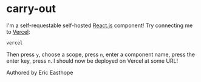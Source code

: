 # carry-out

I'm a self-requestable self-hosted [React.js](https://reactjs.org) component! Try connecting me to [Vercel](https://vercel.com/):

```bash
vercel
```

Then press `y`, choose a scope, press `n`, enter a component name, press the enter key, press `n`. I should now be deployed on Vercel at some URL!

Authored by Eric Easthope
